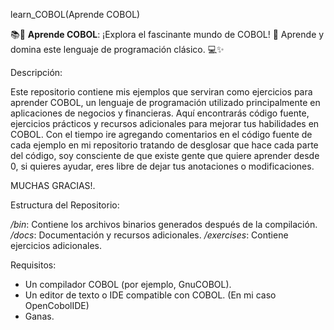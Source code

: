 learn_COBOL(Aprende COBOL)

📚📂 **Aprende COBOL**: ¡Explora el fascinante mundo de COBOL! 🌟 Aprende y domina este lenguaje de programación clásico. 💻✨

Descripción:

Este repositorio contiene mis ejemplos que serviran como ejercicios para aprender COBOL, un lenguaje de programación utilizado principalmente en aplicaciones de negocios y financieras. 
Aquí encontrarás código fuente, ejercicios prácticos y recursos adicionales para mejorar tus habilidades en COBOL.
Con el tiempo ire agregando comentarios en el código fuente de cada ejemplo en mi repositorio tratando de desglosar que hace cada parte del código, soy consciente de que existe gente que quiere aprender desde 0,
si quieres ayudar, eres libre de dejar tus anotaciones o modificaciones. 

MUCHAS GRACIAS!.

Estructura del Repositorio:

*/bin*: Contiene los archivos binarios generados después de la compilación.
*/docs*: Documentación y recursos adicionales.
*/exercises*: Contiene ejercicios adicionales.

Requisitos:

- Un compilador COBOL (por ejemplo, GnuCOBOL).
- Un editor de texto o IDE compatible con COBOL.
(En mi caso OpenCobolIDE)
- Ganas.
